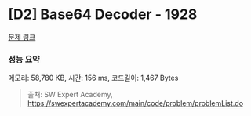 # [D2] Base64 Decoder - 1928 

[문제 링크](https://swexpertacademy.com/main/code/problem/problemDetail.do?contestProbId=AV5PR4DKAG0DFAUq) 

### 성능 요약

메모리: 58,780 KB, 시간: 156 ms, 코드길이: 1,467 Bytes



> 출처: SW Expert Academy, https://swexpertacademy.com/main/code/problem/problemList.do